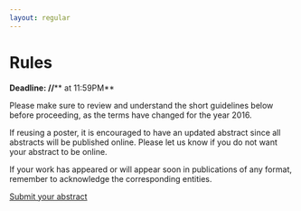 ```yaml
---
layout: regular
---
```


Rules
===

**Deadline: **/**/**** at 11:59PM**

Please make sure to review and understand the short guidelines below before proceeding, as the terms have changed for the year 2016.

If reusing a poster, it is encouraged to have an updated abstract since all abstracts will be published online. Please let us know if you do not want your abstract to be online.

If your work has appeared or will appear soon in publications of any format, remember to acknowledge the corresponding entities.

<p><a href="https://easychair.org/conferences/?conf=MUPlnt2017" target="_blank" class="btn btn-primary btn-xl page-scroll">Submit your abstract</a></p>
